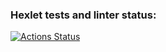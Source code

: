 ### Hexlet tests and linter status:
[![Actions Status](https://github.com/Ksuniqum23/frontend-project-46/actions/workflows/hexlet-check.yml/badge.svg)](https://github.com/Ksuniqum23/frontend-project-46/actions)